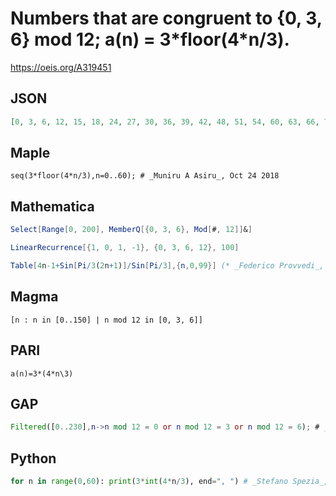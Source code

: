 # Numbers that are congruent to \{0, 3, 6\} mod 12; a\(n\) \= 3\*floor\(4\*n/3\)\.
https://oeis.org/A319451
## JSON
```JSON
[0, 3, 6, 12, 15, 18, 24, 27, 30, 36, 39, 42, 48, 51, 54, 60, 63, 66, 72, 75, 78, 84, 87, 90, 96, 99, 102, 108, 111, 114, 120, 123, 126, 132, 135, 138, 144, 147, 150, 156, 159, 162, 168, 171, 174, 180, 183, 186, 192, 195, 198, 204, 207, 210, 216, 219, 222, 228]
```
## Maple
```Maple
seq(3*floor(4*n/3),n=0..60); # _Muniru A Asiru_, Oct 24 2018
```
## Mathematica
```Mathematica
Select[Range[0, 200], MemberQ[{0, 3, 6}, Mod[#, 12]]&]
```
```Mathematica
LinearRecurrence[{1, 0, 1, -1}, {0, 3, 6, 12}, 100]
```
```Mathematica
Table[4n-1+Sin[Pi/3(2n+1)]/Sin[Pi/3],{n,0,99}] (* _Federico Provvedi_, Oct 23 2018 *)
```
## Magma
```Magma
[n : n in [0..150] | n mod 12 in [0, 3, 6]]
```
## PARI
```PARI
a(n)=3*(4*n\3)
```
## GAP
```GAP
Filtered([0..230],n->n mod 12 = 0 or n mod 12 = 3 or n mod 12 = 6); # _Muniru A Asiru_, Oct 24 2018
```
## Python
```Python
for n in range(0,60): print(3*int(4*n/3), end=", ") # _Stefano Spezia_, Dec 07 2018
```
